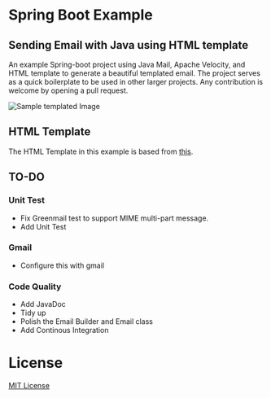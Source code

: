 # Spring Boot Example

## Sending Email with Java using HTML template

An example Spring-boot project using Java Mail, Apache Velocity, and HTML template to generate a beautiful templated email. The project serves as a quick boilerplate to be used in other larger projects. Any contribution is welcome by opening a pull request.

![Sample templated Image](https://user-images.githubusercontent.com/15963/29055956-8dcca38e-7bb4-11e7-8a86-7b056ebf673d.png)

## HTML Template

The HTML Template in this example is based from [this](https://github.com/leemunroe/responsive-html-email-template).

## TO-DO

### Unit Test
- Fix Greenmail test to support MIME multi-part message.
- Add Unit Test

### Gmail
- Configure this with gmail

### Code Quality
- Add JavaDoc
- Tidy up
- Polish the Email Builder and Email class
- Add Continous Integration

# License

[MIT License](https://opensource.org/licenses/MIT)
